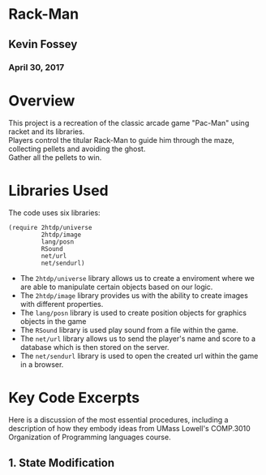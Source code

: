 # Rack-Man  
  
## Kevin Fossey  
### April 30, 2017  
  
# Overview  
  
This project is a recreation of the classic arcade game "Pac-Man" using racket and its libraries.  
Players control the titular Rack-Man to guide him through the maze, collecting pellets and avoiding the ghost.  
Gather all the pellets to win.  
  
# Libraries Used  
The code uses six libraries:

```
(require 2htdp/universe  
         2htdp/image  
         lang/posn  
         RSound  
         net/url  
         net/sendurl)  
```  
  
* The ```2htdp/universe``` library allows us to create a enviroment where we are able to manipulate certain objects based on our logic.  
* The ```2htdp/image``` library provides us with the ability to create images with different properties.
* The ```lang/posn``` library is used to create position objects for graphics objects in the game  
* The ```RSound``` library is used play sound from a file within the game.
* The ```net/url``` library allows us to send the player's name and score to a database which is then stored on the server.  
* The ```net/sendurl``` library is used to open the created url within the game in a browser. 
  
# Key Code Excerpts  
  
Here is a discussion of the most essential procedures, including a description of how they embody ideas from 
UMass Lowell's COMP.3010 Organization of Programming languages course.  
  
## 1. State Modification  

 
  
